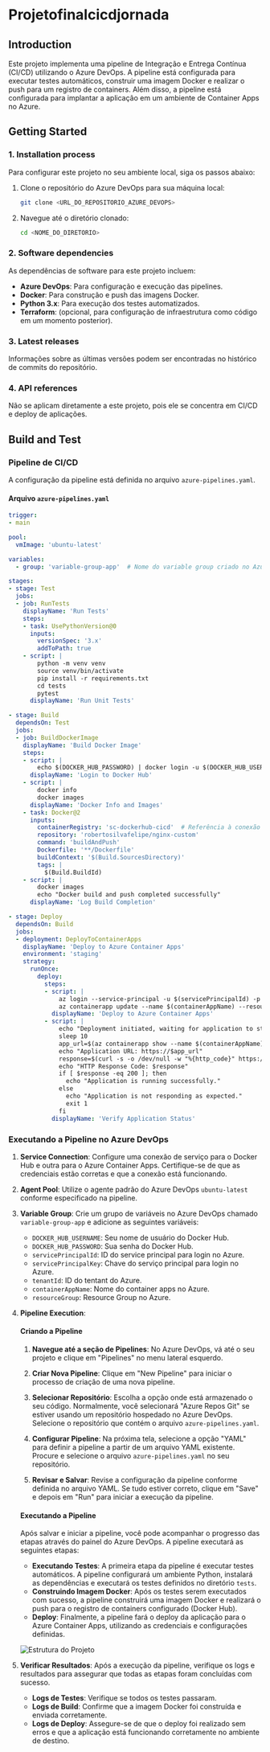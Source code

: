 # Projetofinalcicdjornada

## Introduction 
Este projeto implementa uma pipeline de Integração e Entrega Contínua (CI/CD) utilizando o Azure DevOps. A pipeline está configurada para executar testes automáticos, construir uma imagem Docker e realizar o push para um registro de containers. Além disso, a pipeline está configurada para implantar a aplicação em um ambiente de Container Apps no Azure.

## Getting Started

### 1. Installation process
Para configurar este projeto no seu ambiente local, siga os passos abaixo:

1. Clone o repositório do Azure DevOps para sua máquina local:
    ```bash
    git clone <URL_DO_REPOSITORIO_AZURE_DEVOPS>
    ```
2. Navegue até o diretório clonado:
    ```bash
    cd <NOME_DO_DIRETORIO>
    ```

### 2. Software dependencies
As dependências de software para este projeto incluem:

- **Azure DevOps**: Para configuração e execução das pipelines.
- **Docker**: Para construção e push das imagens Docker.
- **Python 3.x**: Para execução dos testes automatizados.
- **Terraform**: (opcional, para configuração de infraestrutura como código em um momento posterior).

### 3. Latest releases
Informações sobre as últimas versões podem ser encontradas no histórico de commits do repositório.

### 4. API references
Não se aplicam diretamente a este projeto, pois ele se concentra em CI/CD e deploy de aplicações.

## Build and Test

### Pipeline de CI/CD
A configuração da pipeline está definida no arquivo `azure-pipelines.yaml`.

#### Arquivo `azure-pipelines.yaml`

```yaml
trigger:
- main

pool:
  vmImage: 'ubuntu-latest'

variables:
  - group: 'variable-group-app'  # Nome do variable group criado no Azure DevOps

stages:
- stage: Test
  jobs:
  - job: RunTests
    displayName: 'Run Tests'
    steps:
    - task: UsePythonVersion@0
      inputs:
        versionSpec: '3.x'
        addToPath: true
    - script: |
        python -m venv venv
        source venv/bin/activate
        pip install -r requirements.txt
        cd tests
        pytest
      displayName: 'Run Unit Tests'

- stage: Build
  dependsOn: Test
  jobs:
  - job: BuildDockerImage
    displayName: 'Build Docker Image'
    steps:
    - script: |
        echo $(DOCKER_HUB_PASSWORD) | docker login -u $(DOCKER_HUB_USERNAME) --password-stdin
      displayName: 'Login to Docker Hub'
    - script: |
        docker info
        docker images
      displayName: 'Docker Info and Images'
    - task: Docker@2
      inputs:
        containerRegistry: 'sc-dockerhub-cicd'  # Referência à conexão de serviço configurada na biblioteca
        repository: 'robertosilvafelipe/nginx-custom'
        command: 'buildAndPush'
        Dockerfile: '**/Dockerfile'
        buildContext: '$(Build.SourcesDirectory)'
        tags: |
          $(Build.BuildId)
    - script: |
        docker images
        echo "Docker build and push completed successfully"
      displayName: 'Log Build Completion'

- stage: Deploy
  dependsOn: Build
  jobs:
  - deployment: DeployToContainerApps
    displayName: 'Deploy to Azure Container Apps'
    environment: 'staging'
    strategy:
      runOnce:
        deploy:
          steps:
          - script: |
              az login --service-principal -u $(servicePrincipalId) -p $(servicePrincipalKey) --tenant $(tenantId)
              az containerapp update --name $(containerAppName) --resource-group $(resourceGroup) --image robertosilvafelipe/nginx-custom:$(Build.BuildId)
            displayName: 'Deploy to Azure Container Apps'
          - script: |
              echo "Deployment initiated, waiting for application to start..."
              sleep 10
              app_url=$(az containerapp show --name $(containerAppName) --resource-group $(resourceGroup) --query "properties.configuration.ingress.fqdn" -o tsv)
              echo "Application URL: https://$app_url"
              response=$(curl -s -o /dev/null -w "%{http_code}" https://$app_url)
              echo "HTTP Response Code: $response"
              if [ $response -eq 200 ]; then
                echo "Application is running successfully."
              else
                echo "Application is not responding as expected."
                exit 1
              fi
            displayName: 'Verify Application Status'
```

### Executando a Pipeline no Azure DevOps

1. **Service Connection**: Configure uma conexão de serviço para o Docker Hub e outra para o Azure Container Apps. Certifique-se de que as credenciais estão corretas e que a conexão está funcionando.

2. **Agent Pool**: Utilize o agente padrão do Azure DevOps `ubuntu-latest` conforme especificado na pipeline.

3. **Variable Group**: Crie um grupo de variáveis no Azure DevOps chamado `variable-group-app` e adicione as seguintes variáveis:
   - `DOCKER_HUB_USERNAME`: Seu nome de usuário do Docker Hub.
   - `DOCKER_HUB_PASSWORD`: Sua senha do Docker Hub.
   - `servicePrincipalId`: ID do service principal para login no Azure.
   - `servicePrincipalKey`: Chave do serviço principal para login no Azure.
   - `tenantId`: ID do tentant do Azure.
   - `containerAppName`: Nome do container apps no Azure.
   - `resourceGroup`: Resource Group no Azure.

4. **Pipeline Execution**:

    #### Criando a Pipeline

    1. **Navegue até a seção de Pipelines**: No Azure DevOps, vá até o seu projeto e clique em "Pipelines" no menu lateral esquerdo.

    2. **Criar Nova Pipeline**: Clique em "New Pipeline" para iniciar o processo de criação de uma nova pipeline.

    3. **Selecionar Repositório**: Escolha a opção onde está armazenado o seu código. Normalmente, você selecionará "Azure Repos Git" se estiver usando um repositório hospedado no Azure DevOps. Selecione o repositório que contém o arquivo `azure-pipelines.yaml`.

    4. **Configurar Pipeline**: Na próxima tela, selecione a opção "YAML" para definir a pipeline a partir de um arquivo YAML existente. Procure e selecione o arquivo `azure-pipelines.yaml` no seu repositório.

    5. **Revisar e Salvar**: Revise a configuração da pipeline conforme definida no arquivo YAML. Se tudo estiver correto, clique em "Save" e depois em "Run" para iniciar a execução da pipeline.

    #### Executando a Pipeline

    Após salvar e iniciar a pipeline, você pode acompanhar o progresso das etapas através do painel do Azure DevOps. A pipeline executará as seguintes etapas:

    - **Executando Testes**: A primeira etapa da pipeline é executar testes automáticos. A pipeline configurará um ambiente Python, instalará as dependências e executará os testes definidos no diretório `tests`.
    - **Construindo Imagem Docker**: Após os testes serem executados com sucesso, a pipeline construirá uma imagem Docker e realizará o push para o registro de containers configurado (Docker Hub).
    - **Deploy**: Finalmente, a pipeline fará o deploy da aplicação para o Azure Container Apps, utilizando as credenciais e configurações definidas.


   ![Estrutura do Projeto](C:\Users\rober\OneDrive\Documentos\Estudos\Jornada\Modulo5\cicdpipeline.png)

5. **Verificar Resultados**: Após a execução da pipeline, verifique os logs e resultados para assegurar que todas as etapas foram concluídas com sucesso. 

    - **Logs de Testes**: Verifique se todos os testes passaram.
    - **Logs de Build**: Confirme que a imagem Docker foi construída e enviada corretamente.
    - **Logs de Deploy**: Assegure-se de que o deploy foi realizado sem erros e que a aplicação está funcionando corretamente no ambiente de destino.
